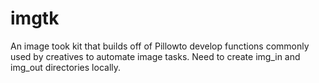 # imgtk 
An image took kit that builds off of Pillowto develop functions commonly used by creatives
to automate image tasks. Need to create img_in and img_out directories locally. 
